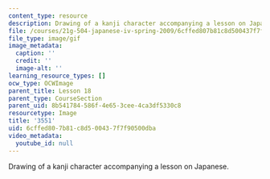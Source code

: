 ```yaml
---
content_type: resource
description: Drawing of a kanji character accompanying a lesson on Japanese.
file: /courses/21g-504-japanese-iv-spring-2009/6cffed807b81c8d500437f7f90500dba_3551.gif
file_type: image/gif
image_metadata:
  caption: ''
  credit: ''
  image-alt: ''
learning_resource_types: []
ocw_type: OCWImage
parent_title: Lesson 18
parent_type: CourseSection
parent_uid: 8b541784-586f-4e65-3cee-4ca3df5330c8
resourcetype: Image
title: '3551'
uid: 6cffed80-7b81-c8d5-0043-7f7f90500dba
video_metadata:
  youtube_id: null
---
```

Drawing of a kanji character accompanying a lesson on Japanese.

